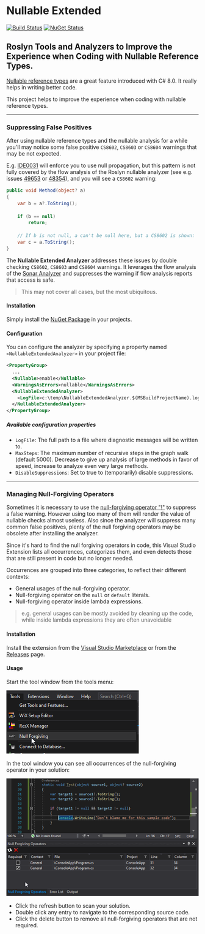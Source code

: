 # Nullable Extended
[![Build Status](https://dev.azure.com/tom-englert/Open%20Source/_apis/build/status/Nullable.Extended.Analyzer?branchName=master)](https://dev.azure.com/tom-englert/Open%20Source/_build/latest?definitionId=39&branchName=master)
[![NuGet Status](https://img.shields.io/nuget/v/Nullable.Extended.Analyzer.svg)](https://www.nuget.org/packages/Nullable.Extended.Analyzer/)

## Roslyn Tools and Analyzers to Improve the Experience when Coding with Nullable Reference Types.

[Nullable reference types](https://docs.microsoft.com/en-us/dotnet/csharp/nullable-references) 
are a great feature introduced with C# 8.0. It really helps in writing better code.

This project helps to improve the experience when coding with nullable reference types.

---

### Suppressing False Positives

After using nullable reference types and the nullable analysis for a while you'll may notice some false positive `CS8602`, `CS8603` or `CS8604` warnings that may be not expected.

E.g. [IDE0031](https://docs.microsoft.com/en-us/dotnet/fundamentals/code-analysis/style-rules/ide0031) will enforce you to use null propagation, 
but this pattern is not fully covered by the flow analysis of the Roslyn nullable analyzer (see e.g. issues [49653](https://github.com/dotnet/roslyn/issues/49653) 
or [48354](https://github.com/dotnet/roslyn/issues/48354)), and you will see a `CS8602` warning:

```c#
public void Method(object? a) 
{
    var b = a?.ToString();

    if (b == null)
        return;

    // If b is not null, a can't be null here, but a CS8602 is shown:
    var c = a.ToString();
}
``` 

The **Nullable Extended Analyzer** addresses these issues by double checking `CS8602`, `CS8603` and `CS8604` warnings.
It leverages the flow analysis of the [Sonar Analyzer](https://github.com/SonarSource/sonar-dotnet) and suppresses the 
warning if flow analysis reports that access is safe.

> This may not cover all cases, but the most ubiquitous.

#### Installation

Simply install the [NuGet Package](https://www.nuget.org/packages/Nullable.Extended.Analyzer/) in your projects.

#### Configuration

You can configure the analyzer by specifying a property named `<NullableExtendedAnalyzer>` in your project file:

```xml
<PropertyGroup>
  ...
  <Nullable>enable</Nullable>
  <WarningsAsErrors>nullable</WarningsAsErrors>
  <NullableExtendedAnalyzer>
    <LogFile>c:\temp\NullableExtendedAnalyzer.$(MSBuildProjectName).log</LogFile>
  </NullableExtendedAnalyzer>
</PropertyGroup>
```

##### Available configuration properties
- `LogFile`: The full path to a file where diagnostic messages will be written to.
- `MaxSteps`: The maximum number of recursive steps in the graph walk (default 5000). 
  Decrease to give up analysis of large methods in favor of speed, 
  increase to analyze even very large methods.
- `DisableSuppressions`: Set to true to (temporarily) disable suppressions.

---

### Managing Null-Forgiving Operators

Sometimes it is necessary to use the
[null-forgiving operator "!"](https://docs.microsoft.com/en-us/dotnet/csharp/language-reference/operators/null-forgiving)
to suppress a false warning.
However using too many of them will render the value of nullable checks almost useless.
Also since the analyzer will suppress many common false positives, 
plenty of the null forgiving operators may be obsolete after installing the analyzer.

Since it's hard to find the null forgiving operators in code, 
this Visual Studio Extension lists all occurrences, 
categorizes them, and even detects those that are still present in code but no longer needed.

Occurrences are grouped into three categories, to reflect their different 
contexts:
- General usages of the null-forgiving operator.
- Null-forgiving operator on the `null` or `default` literals.
- Null-forgiving operator inside lambda expressions.

> e.g. general usages can be mostly avoided by cleaning up the code,
while inside lambda expressions they are often unavoidable

#### Installation

Install the extension from the [Visual Studio Marketplace](https://marketplace.visualstudio.com/items?itemName=TomEnglert.Nullable.Extended) or from the [Releases](..\..\releases) page.

#### Usage

Start the tool window from the tools menu:

![menu](assets/NullForgivingMenu.png)

In the tool window you can see all occurrences of the null-forgiving operator in your solution:

![menu](assets/NullForgivingToolWindow.png)

- Click the refresh button to scan your solution.
- Double click any entry to navigate to the corresponding source code.
- Click the delete button to remove all null-forgiving operators that are not required.



